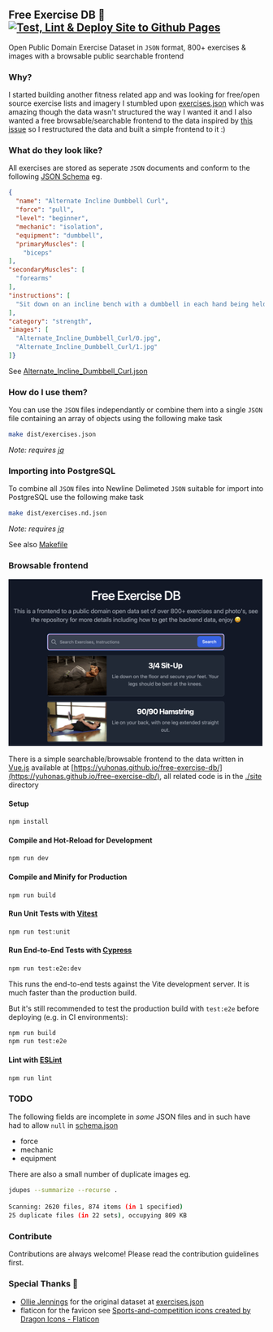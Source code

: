 ## Free Exercise DB 💪  &nbsp; [![Test, Lint & Deploy Site to Github Pages](https://github.com/yuhonas/free-exercise-db/actions/workflows/build-site.yaml/badge.svg)](https://github.com/yuhonas/free-exercise-db/actions/workflows/build-site.yaml)


Open Public Domain Exercise Dataset in `JSON` format, 800+ exercises & images with a browsable public searchable frontend

### Why?

I started building another fitness related app and was looking for free/open source exercise lists and imagery I stumbled upon
[exercises.json](https://github.com/wrkout/exercises.json) which was amazing though the data wasn't structured the way I wanted it and I also wanted a free browsable/searchable frontend to the data inspired by [this issue](https://github.com/wrkout/exercises.json/issues/5) so I restructured the data and built a simple frontend to it :)

### What do they look like?

All exercises are stored as seperate `JSON` documents and conform to the following [JSON Schema](./schema.json) eg.

```json
{
  "name": "Alternate Incline Dumbbell Curl",
  "force": "pull",
  "level": "beginner",
  "mechanic": "isolation",
  "equipment": "dumbbell",
  "primaryMuscles": [
    "biceps"
],
"secondaryMuscles": [
  "forearms"
],
"instructions": [
  "Sit down on an incline bench with a dumbbell in each hand being held at arms length. Tip: Keep the elbows close to the torso.This will be your   starting position."
],
"category": "strength",
"images": [
  "Alternate_Incline_Dumbbell_Curl/0.jpg",
  "Alternate_Incline_Dumbbell_Curl/1.jpg"
]}
```
See [Alternate_Incline_Dumbbell_Curl.json](./exercises/Alternate_Incline_Dumbbell_Curl.json)

### How do I use them?

You can use the `JSON` files independantly or combine them into a single `JSON` file containing an array of objects using the following make task

```sh
make dist/exercises.json
```
_Note: requires [jq](https://stedolan.github.io/jq/)_

### Importing into PostgreSQL

To combine all `JSON` files into Newline Delimeted `JSON` suitable for import into PostgreSQL use the following make task

```sh
make dist/exercises.nd.json
```
_Note: requires [jq](https://stedolan.github.io/jq/)_

See also [Makefile](./Makefile)

### Browsable frontend

<img src="./site/public/screenshot.png" alt="Screenshot of browsable frontend" width="500">

There is a simple searchable/browsable frontend to the data written in [Vue.js](https://vuejs.org/)  available at [https://yuhonas.github.io/free-exercise-db/](https://yuhonas.github.io/free-exercise-db/), all related code is in the [./site](./site) directory


#### Setup

```sh
npm install
```

#### Compile and Hot-Reload for Development

```sh
npm run dev
```

#### Compile and Minify for Production

```sh
npm run build
```

#### Run Unit Tests with [Vitest](https://vitest.dev/)

```sh
npm run test:unit
```

#### Run End-to-End Tests with [Cypress](https://www.cypress.io/)

```sh
npm run test:e2e:dev
```

This runs the end-to-end tests against the Vite development server.
It is much faster than the production build.

But it's still recommended to test the production build with `test:e2e` before deploying (e.g. in CI environments):

```sh
npm run build
npm run test:e2e
```

#### Lint with [ESLint](https://eslint.org/)

```sh
npm run lint
```

### TODO

The following fields are incomplete in _some_ JSON files and in such have had to allow `null` in [schema.json](./schema.json)

* force
* mechanic
* equipment

There are also a small number of duplicate images eg.

```sh
jdupes --summarize --recurse .

Scanning: 2620 files, 874 items (in 1 specified)
25 duplicate files (in 22 sets), occupying 809 KB
```

### Contribute
Contributions are always welcome! Please read the contribution guidelines first.

### Special Thanks 🙇
* [Ollie Jennings](https://github.com/OllieJennings) for the original dataset at [exercises.json](https://github.com/wrkout/exercises.json)
* flaticon for the favicon see [Sports-and-competition icons created by Dragon Icons - Flaticon](https://www.flaticon.com/free-icons/sports-and-competition)
